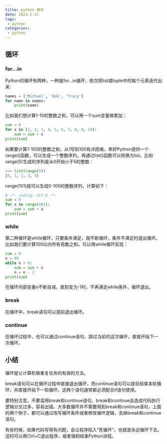 ```yaml
---
title: python 循环
date: 2023-2-21
tags:
 - python
categories:
 - python
---
```


## 循环

### for...in

Python的循环有两种，一种是for...in循环，依次把list或tuple中的每个元素迭代出来:

```py
names = ['Michael', 'Bob', 'Tracy']
for name in names:
    print(name)
```

比如我们想计算1-10的整数之和，可以用一个sum变量做累加：

```py
sum = 0
for x in [1, 2, 3, 4, 5, 6, 7, 8, 9, 10]:
    sum = sum + x
print(sum)
```

如果要计算1-100的整数之和，从1写到100有点困难，幸好Python提供一个range()函数，可以生成一个整数序列，再通过list()函数可以转换为list。比如range(5)生成的序列是从0开始小于5的整数：

```py
>>> list(range(5))
[0, 1, 2, 3, 4]
```

range(101)就可以生成0-100的整数序列，计算如下：

```py
# -*- coding: utf-8 -*-
sum = 0
for x in range(101):
    sum = sum + x
print(sum)
```

### while

第二种循环是while循环，只要条件满足，就不断循环，条件不满足时退出循环。比如我们要计算100以内所有奇数之和，可以用while循环实现：

```py
sum = 0
n = 99
while n > 0:
    sum = sum + n
    n = n - 2
print(sum)
```

在循环内部变量n不断自减，直到变为-1时，不再满足while条件，循环退出。

### break

在循环中，break语句可以提前退出循环。

### continue

在循环过程中，也可以通过continue语句，跳过当前的这次循环，直接开始下一次循环。

## 小结

循环是让计算机做重复任务的有效的方法。

break语句可以在循环过程中直接退出循环，而continue语句可以提前结束本轮循环，并直接开始下一轮循环。这两个语句通常都必须配合if语句使用。

要特别注意，不要滥用break和continue语句。break和continue会造成代码执行逻辑分叉过多，容易出错。大多数循环并不需要用到break和continue语句，上面的两个例子，都可以通过改写循环条件或者修改循环逻辑，去掉break和continue语句。

有些时候，如果代码写得有问题，会让程序陷入“死循环”，也就是永远循环下去。这时可以用Ctrl+C退出程序，或者强制结束Python进程。